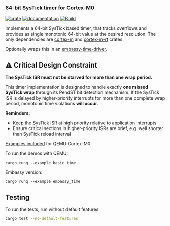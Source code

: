 ### 64-bit SysTick timer for Cortex-M0

[![crate](https://img.shields.io/crates/v/systick-timer.svg)](https://crates.io/crates/systick-timer)
[![documentation](https://docs.rs/systick-timer/badge.svg)](https://docs.rs/systick-timer/)
[![Build](https://github.com/kaidokert/systick-timer-rs/actions/workflows/rust.yml/badge.svg)](https://github.com/kaidokert/systick-timer-rs/actions/workflows/rust.yml)

Implements a 64-bit SysTick based timer, that tracks
overflows and provides as single monotonic 64-bit value
at the desired resolution. The only dependencies are [cortex-m](https://crates.io/crates/cortex-m)
and [cortex-m-rt](https://crates.io/crates/cortex-m-rt) crates.

Optionally wraps this in an [embassy-time-driver](https://crates.io/crates/embassy-time-driver).

## ⚠️ Critical Design Constraint

**The SysTick ISR must not be starved for more than one wrap period.**

This timer implementation is designed to handle exactly **one missed SysTick wrap** through its PendST bit detection mechanism. If the SysTick ISR is delayed by higher-priority interrupts for more than one complete wrap period, monotonic time violations **will occur**.

**Reminders:**
- Keep the SysTick ISR at high priority relative to application interrupts
- Ensure critical sections in higher-priority ISRs are brief, e.g. well shorter than SysTick reload interval


[Examples included](https://github.com/kaidokert/systick-timer-rs/tree/main/examples) for QEMU Cortex-M0.

To run the demos with QEMU:

```
cargo runq --example basic_time
```

Embassy version:

```
cargo runq --example embassy_time
```

## Testing

To run the tests, run without default features:
```sh
cargo test --no-default-features
